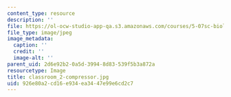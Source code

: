 ```yaml
---
content_type: resource
description: ''
file: https://ol-ocw-studio-app-qa.s3.amazonaws.com/courses/5-07sc-biological-chemistry-i-fall-2013/926e80a2cd16e934ea3447e99e6cd2c7_classroom_2-compressor.jpg
file_type: image/jpeg
image_metadata:
  caption: ''
  credit: ''
  image-alt: ''
parent_uid: 2d6e92b2-0a5d-3994-8d83-539f5b3a872a
resourcetype: Image
title: classroom_2-compressor.jpg
uid: 926e80a2-cd16-e934-ea34-47e99e6cd2c7
---
```

